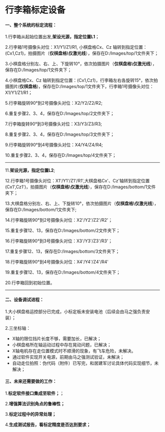 # 行李箱标定设备 #

#### 一、整个系统的标定流程： ####

1.行李箱从起始位置出发,**架设光源，指定位置L1**；

2.行李箱1号摄像头对位：X1/Y1/Z1/R1, 小棋盘格Cx、Cz 轴转到指定位置：(Cx1,Cz1)，拍摄图片（**仅棋盘格\仅激光线**），保存在D:/Images/top/1文件夹下；

3.小棋盘格分别左、右、上、下旋转10°，依次拍摄图片（**仅棋盘格\仅激光线**），保存在D:/Images/top/1文件夹下；

4.小棋盘格Cx、Cz 轴转到指定位置：(Cx1,Cz1)，行李箱左右各旋转15°，依次拍摄图片(**仅棋盘格**)，保存在D:/Images/top/1文件夹下，行李箱1号摄像头对位：X1/Y1/Z1/R1；

5.行李箱旋转90°到2号摄像头对位：X2/Y2/Z2/R2;

6.重复步骤2、3、4，保存在D:/Images/top/2文件夹下；

7.行李箱旋转90°到3号摄像头对位：X3/Y3/Z3/R3;

8.重复步骤2、3、4，保存在D:/Images/top/3文件夹下；

9.行李箱旋转90°到4号摄像头对位：X4/Y4/Z4/R4;

10.重复步骤2、3、4，保存在D:/Images/top/4文件夹下；

----------
11.**架设光源，指定位置L2**;

12.行李箱1号摄像头对位：X1'/Y1'/Z1'/R1',大棋盘格Cx'、Cz'轴转到指定位置(Cx1',Cz1')，拍摄图片（**仅棋盘格\仅激光线**），保存在D:/Images/bottom/1文件夹下；

13.大棋盘格分别左、右、上、下旋转10°，依次拍摄图片（**仅棋盘格\仅激光线**），保存在D:/Images/bottom/1文件夹下;

14.行李箱旋转90°到2号摄像头对位：X2'/Y2'/Z2'/R2'；

15.重复步骤12、13，保存在D:/Images/bottom/2文件夹下；

16.行李箱旋转90°到3号摄像头对位：X3'/Y3'/Z3'/R3'；

17.重复步骤12、13，保存在D:/Images/bottom/3文件夹下；

18.行李箱旋转90°到4号摄像头对位：X4'/Y4'/Z4'/R4'

19.重复步骤12、13，保存在D:/Images/bottom/4文件夹下；

20.行李箱回到初始位置。

--------------------------------------------------------------------------------
#### 二、设备调试进程： ####

1.大小棋盘格运控部分已完成，小标定板未安装电池（后续会由马之强负责安装）；

2.三坐标轴：

- X轴的限位挡片长度不够，需要加长，已解决；
- 小棋盘格所在轴运动过程中存在晃动问题，已解决；
- X轴电机存在走位置模式时不顺滑的现象，有飞车危险，未解决。
- 通过软件实现开关电源，前期由马之强测试验证，未解决；
- 自动走位拍照：伪代码（附件）已写完，和居建军讨论具体代码实现细节，未解决；

#### 三、未来还需要做的工作： ####

1.**标定软件接口集成至软件；**；

2.**增强算法识别角点的鲁棒性；**

3.**标定过程中的异常处理；**

4.**生成测试报告，看标定精度是否达到要求；**



